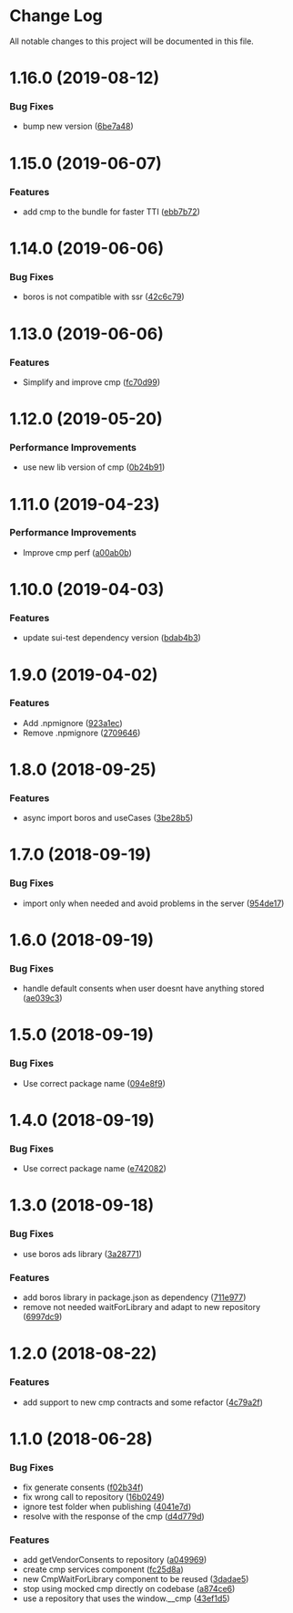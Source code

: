 # Change Log

All notable changes to this project will be documented in this file.

<a name="1.16.0"></a>
# 1.16.0 (2019-08-12)


### Bug Fixes

* bump new version ([6be7a48](https://github.com/SUI-Components/schibsted-spain-components/commit/6be7a48))



<a name="1.15.0"></a>
# 1.15.0 (2019-06-07)


### Features

* add cmp to the bundle for faster TTI ([ebb7b72](https://github.com/SUI-Components/schibsted-spain-components/commit/ebb7b72))



<a name="1.14.0"></a>
# 1.14.0 (2019-06-06)


### Bug Fixes

* boros is not compatible with ssr ([42c6c79](https://github.com/SUI-Components/schibsted-spain-components/commit/42c6c79))



<a name="1.13.0"></a>
# 1.13.0 (2019-06-06)


### Features

* Simplify and improve cmp ([fc70d99](https://github.com/SUI-Components/schibsted-spain-components/commit/fc70d99))



<a name="1.12.0"></a>
# 1.12.0 (2019-05-20)


### Performance Improvements

* use new lib version of cmp ([0b24b91](https://github.com/SUI-Components/schibsted-spain-components/commit/0b24b91))



<a name="1.11.0"></a>
# 1.11.0 (2019-04-23)


### Performance Improvements

* Improve cmp perf ([a00ab0b](https://github.com/SUI-Components/schibsted-spain-components/commit/a00ab0b))



<a name="1.10.0"></a>
# 1.10.0 (2019-04-03)


### Features

* update sui-test dependency version ([bdab4b3](https://github.com/SUI-Components/schibsted-spain-components/commit/bdab4b3))



<a name="1.9.0"></a>
# 1.9.0 (2019-04-02)


### Features

* Add .npmignore ([923a1ec](https://github.com/SUI-Components/schibsted-spain-components/commit/923a1ec))
* Remove .npmignore ([2709646](https://github.com/SUI-Components/schibsted-spain-components/commit/2709646))



<a name="1.8.0"></a>
# 1.8.0 (2018-09-25)


### Features

* async import boros and useCases ([3be28b5](https://github.com/SUI-Components/schibsted-spain-components/commit/3be28b5))



<a name="1.7.0"></a>
# 1.7.0 (2018-09-19)


### Bug Fixes

* import only when needed and avoid problems in the server ([954de17](https://github.com/SUI-Components/schibsted-spain-components/commit/954de17))



<a name="1.6.0"></a>
# 1.6.0 (2018-09-19)


### Bug Fixes

* handle default consents when user doesnt have anything stored ([ae039c3](https://github.com/SUI-Components/schibsted-spain-components/commit/ae039c3))



<a name="1.5.0"></a>
# 1.5.0 (2018-09-19)


### Bug Fixes

* Use correct package name ([094e8f9](https://github.com/SUI-Components/schibsted-spain-components/commit/094e8f9))



<a name="1.4.0"></a>
# 1.4.0 (2018-09-19)


### Bug Fixes

* Use correct package name ([e742082](https://github.com/SUI-Components/schibsted-spain-components/commit/e742082))



<a name="1.3.0"></a>
# 1.3.0 (2018-09-18)


### Bug Fixes

* use boros ads library ([3a28771](https://github.com/SUI-Components/schibsted-spain-components/commit/3a28771))


### Features

* add boros library in package.json as dependency ([711e977](https://github.com/SUI-Components/schibsted-spain-components/commit/711e977))
* remove not needed waitForLibrary and adapt to new repository ([6997dc9](https://github.com/SUI-Components/schibsted-spain-components/commit/6997dc9))



<a name="1.2.0"></a>
# 1.2.0 (2018-08-22)


### Features

* add support to new cmp contracts and some refactor ([4c79a2f](https://github.com/SUI-Components/schibsted-spain-components/commit/4c79a2f))



<a name="1.1.0"></a>
# 1.1.0 (2018-06-28)


### Bug Fixes

* fix generate consents ([f02b34f](https://github.com/SUI-Components/schibsted-spain-components/commit/f02b34f))
* fix wrong call to repository ([16b0249](https://github.com/SUI-Components/schibsted-spain-components/commit/16b0249))
* ignore test folder when publishing ([4041e7d](https://github.com/SUI-Components/schibsted-spain-components/commit/4041e7d))
* resolve with the response of the cmp ([d4d779d](https://github.com/SUI-Components/schibsted-spain-components/commit/d4d779d))


### Features

* add getVendorConsents to repository ([a049969](https://github.com/SUI-Components/schibsted-spain-components/commit/a049969))
* create cmp services component ([fc25d8a](https://github.com/SUI-Components/schibsted-spain-components/commit/fc25d8a))
* new CmpWaitForLibrary component to be reused ([3dadae5](https://github.com/SUI-Components/schibsted-spain-components/commit/3dadae5))
* stop using mocked cmp directly on codebase ([a874ce6](https://github.com/SUI-Components/schibsted-spain-components/commit/a874ce6))
* use a repository that uses the window.__cmp ([43ef1d5](https://github.com/SUI-Components/schibsted-spain-components/commit/43ef1d5))



